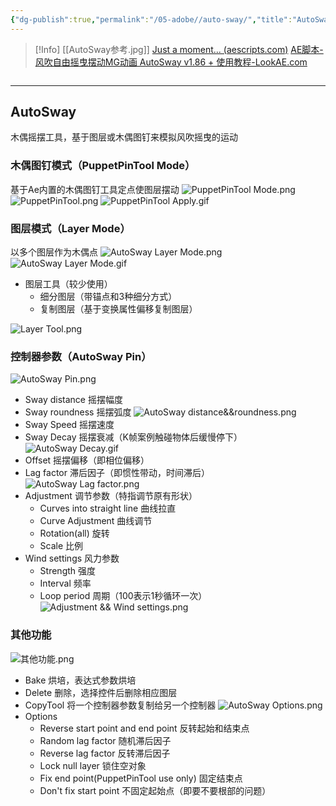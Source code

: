 ```yaml
---
{"dg-publish":true,"permalink":"/05-adobe//auto-sway/","title":"AutoSway","tags":["MG","木偶","参考","gardenEntry"]}
---
```



>[!Info]
>[[AutoSway参考.jpg]]
>[Just a moment... (aescripts.com)](https://aescripts.com/autosway/)
>[AE脚本-风吹自由摇曳摆动MG动画 AutoSway v1.86 + 使用教程-LookAE.com](https://www.lookae.com/autosway-186/)
```toc
```

---

## AutoSway
木偶摇摆工具，基于图层或木偶图钉来模拟风吹摇曳的运动

### 木偶图钉模式（PuppetPinTool Mode）
基于Ae内置的木偶图钉工具定点使图层摆动
![PuppetPinTool Mode.png](/img/user/05%20-%20Adobe/%E8%84%9A%E6%9C%AC%E7%9B%AE%E5%BD%95/attachments/PuppetPinTool%20Mode.png)
![PuppetPinTool.png](/img/user/05%20-%20Adobe/%E8%84%9A%E6%9C%AC%E7%9B%AE%E5%BD%95/attachments/PuppetPinTool.png)
![PuppetPinTool Apply.gif](/img/user/05%20-%20Adobe/%E8%84%9A%E6%9C%AC%E7%9B%AE%E5%BD%95/attachments/PuppetPinTool%20Apply.gif)

### 图层模式（Layer Mode）
以多个图层作为木偶点
![AutoSway Layer Mode.png](/img/user/05%20-%20Adobe/%E8%84%9A%E6%9C%AC%E7%9B%AE%E5%BD%95/attachments/AutoSway%20Layer%20Mode.png)
![AutoSway Layer Mode.gif](/img/user/05%20-%20Adobe/%E8%84%9A%E6%9C%AC%E7%9B%AE%E5%BD%95/attachments/AutoSway%20Layer%20Mode.gif)
- 图层工具（较少使用）
    - 细分图层（带锚点和3种细分方式）
    - 复制图层（基于变换属性偏移复制图层）

![Layer Tool.png](/img/user/05%20-%20Adobe/%E8%84%9A%E6%9C%AC%E7%9B%AE%E5%BD%95/attachments/Layer%20Tool.png)

### 控制器参数（AutoSway Pin）
![AutoSway Pin.png](/img/user/05%20-%20Adobe/%E8%84%9A%E6%9C%AC%E7%9B%AE%E5%BD%95/attachments/AutoSway%20Pin.png)
- Sway distance 摇摆幅度
- Sway roundness 摇摆弧度
![AutoSway distance&&roundness.png](/img/user/05%20-%20Adobe/%E8%84%9A%E6%9C%AC%E7%9B%AE%E5%BD%95/attachments/AutoSway%20distance&&roundness.png)
- Sway Speed 摇摆速度
- Sway Decay 摇摆衰减（K帧案例触碰物体后缓慢停下）
![AutoSway Decay.gif](/img/user/05%20-%20Adobe/%E8%84%9A%E6%9C%AC%E7%9B%AE%E5%BD%95/attachments/AutoSway%20Decay.gif)
- Offset 摇摆偏移（即相位偏移）
- Lag factor 滞后因子（即惯性带动，时间滞后）
![AutoSway Lag factor.png](/img/user/05%20-%20Adobe/%E8%84%9A%E6%9C%AC%E7%9B%AE%E5%BD%95/attachments/AutoSway%20Lag%20factor.png)
- Adjustment 调节参数（特指调节原有形状）
    - Curves into straight line 曲线拉直
    - Curve Adjustment 曲线调节
    - Rotation(all) 旋转
    - Scale 比例
 - Wind settings 风力参数
     - Strength 强度
     - Interval 频率
     - Loop period 周期（100表示1秒循环一次）
![Adjustment && Wind settings.png](/img/user/05%20-%20Adobe/%E8%84%9A%E6%9C%AC%E7%9B%AE%E5%BD%95/attachments/Adjustment%20&&%20Wind%20settings.png)

### 其他功能
![其他功能.png](/img/user/05%20-%20Adobe/%E8%84%9A%E6%9C%AC%E7%9B%AE%E5%BD%95/attachments/%E5%85%B6%E4%BB%96%E5%8A%9F%E8%83%BD.png)
- Bake 烘培，表达式参数烘培
- Delete 删除，选择控件后删除相应图层
- CopyTool 将一个控制器参数复制给另一个控制器
![AutoSway Options.png](/img/user/05%20-%20Adobe/%E8%84%9A%E6%9C%AC%E7%9B%AE%E5%BD%95/attachments/AutoSway%20Options.png)
- Options
    - Reverse start point and end point 反转起始和结束点
    - Random lag factor 随机滞后因子
    - Reverse lag factor 反转滞后因子
    - Lock null layer 锁住空对象
    - Fix end point(PuppetPinTool use only) 固定结束点
    - Don't fix start point 不固定起始点（即要不要根部的问题）